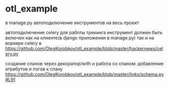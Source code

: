 # otl_example
в manage.py автоподключение инструментов на весь проект

автоподключение celery
для работы трекинга инструмент должен быть включен как на клиенте(в django приложении в manage.py) так и на воркере celery
в https://github.com/OlegKorobkov/otl_example/blob/master/hackernews/celery.py

создание спанов через декоратор/with
и работа со спаном: добавление атрибутов и логов к спану
https://github.com/OlegKorobkov/otl_example/blob/master/links/schema.py#L91
